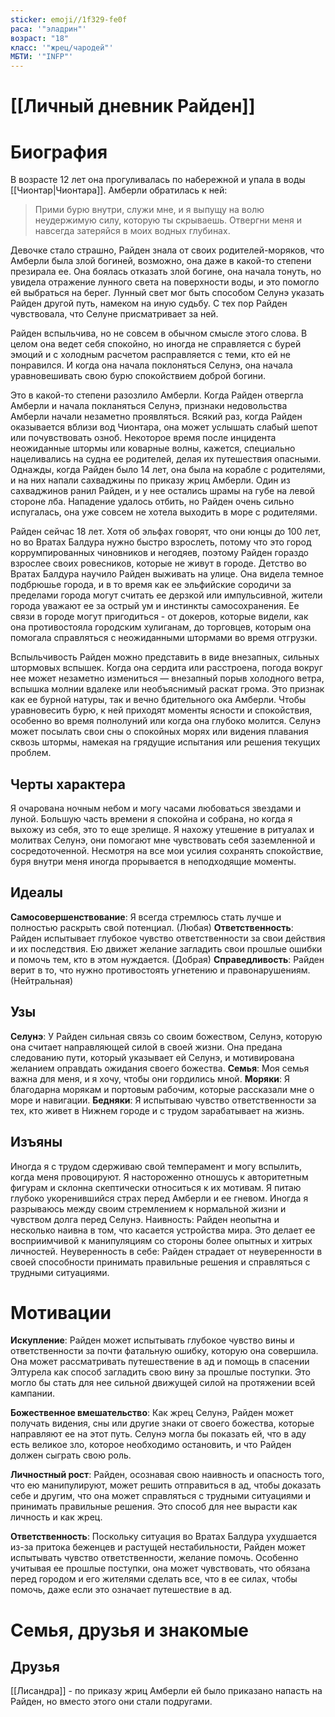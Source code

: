 ```yaml
---
sticker: emoji//1f329-fe0f
раса: '"эладрин"'
возраст: "18"
класс: '"жрец/чародей"'
МБТИ: '"INFP"'
---
```

# [[Личный дневник Райден]]

# Биография

В возрасте 12 лет она прогуливалась по набережной и упала в воды [[Чионтар|Чионтара]]. Амберли обратилась к ней:

> Прими бурю внутри, служи мне, и я выпущу на волю неудержимую силу, которую ты скрываешь. Отвергни меня и навсегда затеряйся в моих водных глубинах.

Девочке стало страшно, Райден знала от своих родителей-моряков, что Амберли была злой богиней, возможно, она даже в какой-то степени презирала ее. Она боялась отказать злой богине, она начала тонуть, но увидела отражение лунного света на поверхности воды, и это помогло ей выбраться на берег. Лунный свет мог быть способом Селунэ указать Райден другой путь, намеком на иную судьбу. С тех пор Райден чувствовала, что Селуне присматривает за ней.

Райден вспыльчива, но не совсем в обычном смысле этого слова. В целом она ведет себя спокойно, но иногда не справляется с бурей эмоций и с холодным расчетом расправляется с теми, кто ей не понравился. И когда она начала поклоняться Селунэ, она начала уравновешивать свою бурю спокойствием доброй богини. 

Это в какой-то степени разозлило Амберли. Когда Райден отвергла Амберли и начала покланяться Селунэ, признаки недовольства Амберли начали незаметно проявляться. Всякий раз, когда Райден оказывается вблизи вод Чионтара, она может услышать слабый шепот или почувствовать озноб. Некоторое время после инцидента неожиданные штормы или коварные волны, кажется, специально нацеливались на судна ее родителей, делая их путешествия опасными. Однажды, когда Райден было 14 лет, она была на корабле с родителями, и на них напали сахваджины по приказу жриц Амберли. Один из сахваджинов ранил Райден, и у нее остались шрамы на губе на левой стороне лба. Нападение удалось отбить, но Райден очень сильно испугалась, она уже совсем не хотела выходить в море с родителями.

Райден сейчас 18 лет. Хотя об эльфах говорят, что они юнцы до 100 лет, но во Вратах Балдура нужно быстро взрослеть, потому что это город коррумпированных чиновников и негодяев, поэтому Райден гораздо взрослее своих ровесников, которые не живут в городе. Детство во Вратах Балдура научило Райден выживать на улице. Она видела темное подбрюшье города, и в то время как ее эльфийские сородичи за пределами города могут считать ее дерзкой или импульсивной, жители города уважают ее за острый ум и инстинкты самосохранения. Ее связи в городе могут пригодиться - от докеров, которые видели, как она противостояла городским хулиганам, до торговцев, которым она помогала справляться с неожиданными штормами во время отгрузки.

Вспыльчивость Райден можно представить в виде внезапных, сильных штормовых вспышек. Когда она сердита или расстроена, погода вокруг нее может незаметно измениться — внезапный порыв холодного ветра, вспышка молнии вдалеке или необъяснимый раскат грома. Это признак как ее бурной натуры, так и вечно бдительного ока Амберли. Чтобы уравновесить бурю, к ней приходят моменты ясности и спокойствия, особенно во время полнолуний или когда она глубоко молится. Селунэ может посылать свои сны о спокойных морях или видения плавания сквозь штормы, намекая на грядущие испытания или решения текущих проблем.
## Черты характера

Я очарована ночным небом и могу часами любоваться звездами и луной.
Большую часть времени я спокойна и собрана, но когда я выхожу из себя, это то еще зрелище.
Я нахожу утешение в ритуалах и молитвах Селунэ, они помогают мне чувствовать себя заземленной и сосредоточенной.
Несмотря на все мои усилия сохранять спокойствие, буря внутри меня иногда прорывается в неподходящие моменты.

## Идеалы

**Самосовершенствование**: Я всегда стремлюсь стать лучше и полностью раскрыть свой потенциал. (Любая)
**Ответственность**: Райден испытывает глубокое чувство ответственности за свои действия и их последствия. Ею движет желание загладить свои прошлые ошибки и помочь тем, кто в этом нуждается. (Добрая)
**Справедливость**: Райден верит в то, что нужно противостоять угнетению и правонарушениям. (Нейтральная)

## Узы

**Селунэ**: У Райден сильная связь со своим божеством, Селунэ, которую она считает направляющей силой в своей жизни. Она предана следованию пути, который указывает ей Селунэ, и мотивирована желанием оправдать ожидания своего божества.
**Семья**: Моя семья важна для меня, и я хочу, чтобы они гордились мной.
**Моряки**: Я благодарна морякам и портовым рабочим, которые рассказали мне о море и навигации.
**Бедняки**: Я испытываю чувство ответственности за тех, кто живет в Нижнем городе и с трудом зарабатывает на жизнь.

## Изъяны

Иногда я с трудом сдерживаю свой темперамент и могу вспылить, когда меня провоцируют.
Я настороженно отношусь к авторитетным фигурам и склонна скептически относиться к их мотивам.
Я питаю глубоко укоренившийся страх перед Амберли и ее гневом.
Иногда я разрываюсь между своим стремлением к нормальной жизни и чувством долга перед Селунэ.
Наивность: Райден неопытна и несколько наивна в том, что касается устройства мира. Это делает ее восприимчивой к манипуляциям со стороны более опытных и хитрых личностей.
Неуверенность в себе: Райден страдает от неуверенности в своей способности принимать правильные решения и справляться с трудными ситуациями.

# Мотивации

**Искупление**: Райден может испытывать глубокое чувство вины и ответственности за почти фатальную ошибку, которую она совершила. Она может рассматривать путешествение в ад и помощь в спасении Элтурела как способ загладить свою вину за прошлые поступки. Это могло бы стать для нее сильной движущей силой на протяжении всей кампании.

**Божественное вмешательство**: Как жрец Селунэ, Райден может получать видения, сны или другие знаки от своего божества, которые направляют ее на этот путь. Селунэ могла бы показать ей, что в аду есть великое зло, которое необходимо остановить, и что Райден должен сыграть свою роль.

**Личностный рост**: Райден, осознавая свою наивность и опасность того, что ею манипулируют, может решить отправиться в ад, чтобы доказать себе и другим, что она может справляться с трудными ситуациями и принимать правильные решения. Это способ для нее вырасти как личность и как жрец.

**Ответственность**: Поскольку ситуация во Вратах Балдура ухудшается из-за притока беженцев и растущей нестабильности, Райден может испытывать чувство ответственности, желание помочь. Особенно учитывая ее прошлые поступки, она может чувствовать, что обязана перед городом и его жителями сделать все, что в ее силах, чтобы помочь, даже если это означает путешествие в ад.

# Семья, друзья и знакомые

## Друзья

[[Лисандра]] - по приказу жриц Амберли ей было приказано напасть на Райден, но вместо этого они стали подругами.